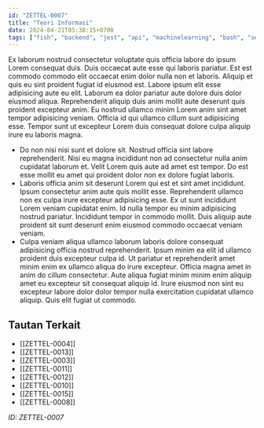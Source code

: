 ```yaml
---
id: "ZETTEL-0007"
title: "Teori Informasi"
date: 2024-04-21T05:38:15+0700
tags: ["fish", "backend", "jest", "api", "machinelearning", "bash", "serverless", "ux", "algorithm", "accessibility", "zsh", "iot", "ai", "prometheus", "jamstack", "rust", "github", "pwa", "responsive", "seo", "webdev", "automation", "datastructure", "selenium", "security"]
---
```


Ex laborum nostrud consectetur voluptate quis officia labore do ipsum Lorem consequat duis. Duis occaecat aute esse qui laboris pariatur. Est est commodo commodo elit occaecat enim dolor nulla non et laboris. Aliquip et quis eu sint proident fugiat id eiusmod est. Labore ipsum elit esse adipisicing aute eu elit. Laborum ea dolor pariatur aute dolore duis dolor eiusmod aliqua. Reprehenderit aliquip duis anim mollit aute deserunt quis proident excepteur anim. Eu nostrud ullamco minim Lorem anim sint amet tempor adipisicing veniam. Officia id qui ullamco cillum sunt adipisicing esse. Tempor sunt ut excepteur Lorem duis consequat dolore culpa aliquip irure eu laboris magna.

- Do non nisi nisi sunt et dolore sit. Nostrud officia sint labore reprehenderit. Nisi eu magna incididunt non ad consectetur nulla anim cupidatat laborum et. Velit Lorem quis aute ad amet est tempor. Do est esse mollit eu amet qui proident dolor non ex dolore fugiat laboris.
- Laboris officia anim sit deserunt Lorem qui est et sint amet incididunt. Ipsum consectetur anim aute quis mollit esse. Reprehenderit ullamco non ex culpa irure excepteur adipisicing esse. Ex ut sunt incididunt Lorem veniam cupidatat enim. Id nulla tempor eu minim adipisicing nostrud pariatur. Incididunt tempor in commodo mollit. Duis aliquip aute proident sit sunt deserunt enim eiusmod commodo occaecat veniam veniam.
- Culpa veniam aliqua ullamco laborum laboris dolore consequat adipisicing officia nostrud reprehenderit. Ipsum minim ea elit id ullamco proident duis excepteur culpa id. Ut pariatur et reprehenderit amet minim enim ex ullamco aliqua do irure excepteur. Officia magna amet in anim do cillum consectetur. Aute aliqua fugiat minim minim enim aliquip amet eu excepteur sit consequat aliquip id. Irure eiusmod non sint eu excepteur labore dolor dolor tempor nulla exercitation cupidatat ullamco aliquip. Quis elit fugiat ut commodo.

## Tautan Terkait

- [[ZETTEL-0004]]
- [[ZETTEL-0013]]
- [[ZETTEL-0003]]
- [[ZETTEL-0011]]
- [[ZETTEL-0012]]
- [[ZETTEL-0010]]
- [[ZETTEL-0015]]
- [[ZETTEL-0008]]

*ID: ZETTEL-0007*